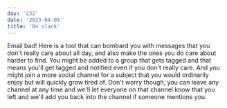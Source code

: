```yaml
---
day: '232'
date: '2023-04-05'
title: 'On slack'
---
```


Email bad! Here is a tool that can bombard you with messages that you don't really care about all day, and also make the ones you do care about harder to find. You might be added to a group that gets tagged and that means you'll get tagged and notified even if you don't really care. And you might join a more social channel for a subject that you would ordinarily enjoy but will quickly grow tired of. Don't worry though, you can leave any channel at any time and we'll let everyone on that channel know that you left and we'll add you back into the channel if someone mentions you.
